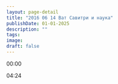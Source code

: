 ```yaml
---
layout: page-detail
title: "2016 06 14 Ват Савитри и наука"
publishDate: 01-01-2025
description: ""
tags:
image:
draft: false
---
```


00:00 

04:24 

  
